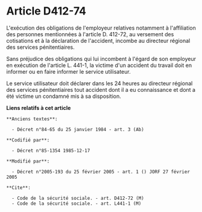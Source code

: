 # Article D412-74

L'exécution des obligations de l'employeur relatives notamment à l'affiliation des personnes mentionnées à l'article D.
412-72, au versement des cotisations et à la déclaration de l'accident, incombe au directeur régional des services
pénitentiaires.

Sans préjudice des obligations qui lui incombent à l'égard de son employeur en exécution de l'article L. 441-1, la victime
d'un accident du travail doit en informer ou en faire informer le service utilisateur. 

Le service utilisateur doit déclarer dans les 24 heures au directeur régional des services pénitentiaires tout accident dont
il a eu connaissance et dont a été victime un condamné mis à sa disposition.

**Liens relatifs à cet article**

	**Anciens textes**:

	  - Décret n°84-65 du 25 janvier 1984 - art. 3 (Ab)

	**Codifié par**:

	  - Décret n°85-1354 1985-12-17

	**Modifié par**:

	  - Décret n°2005-193 du 25 février 2005 - art. 1 () JORF 27 février 2005

	**Cite**:

	  - Code de la sécurité sociale. - art. D412-72 (M)
	  - Code de la sécurité sociale. - art. L441-1 (M)
